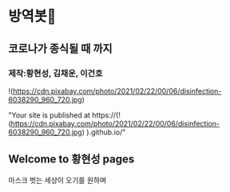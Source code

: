 # 방역봇👀
## 코로나가 종식될 때 까지
### 제작:황현성, 김채운, 이건호 

!(https://cdn.pixabay.com/photo/2021/02/22/00/06/disinfection-6038290_960_720.jpg)
 
 
 "Your site is published at https://(!(https://cdn.pixabay.com/photo/2021/02/22/00/06/disinfection-6038290_960_720.jpg)
).github.io/"

## Welcome to 황현성 pages

마스크 벗는 세상이 오기를 원하며
